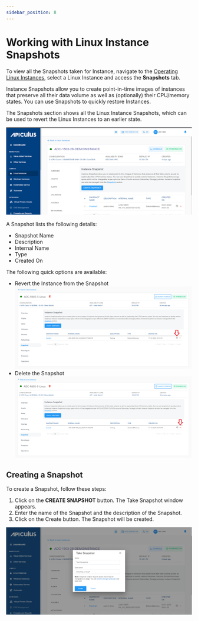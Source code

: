 ```yaml
---
sidebar_position: 8
---
```

# Working with Linux Instance Snapshots

 To view all the Snapshots taken for Instance, navigate to the [Operating Linux Instances](AboutLinuxInstances.md), select a Linux Instance and access the **Snapshots** tab.

Instance Snapshots allow you to create point-in-time images of instances that preserve all their data volume as well as (optionally) their CPU/memory states. You can use Snapshots to quickly restore Instances.

The Snapshots section shows all the Linux Instance Snapshots, which can be used to revert the Linux Instances to an earlier state.

![Linux Instance Snapshots](img/Snapshots.png)

A Snapshot lists the following details:

- Snapshot Name
- Description
-  Internal Name
- Type
- Created On

The following quick options are available:
- Revert the Instance from the Snapshot
  ![Revert Snapshot](img/Snapshots3.png)
- Delete the Snapshot
  ![Delete the Snapshot](img/Snapshots4.png)
## Creating a Snapshot
To create a Snapshot, follow these steps:
1. Click on the **CREATE SNAPSHOT** button. The Take Snapshot window appears.
2. Enter the name of the Snapshot and the description of the Snapshot. 
3. Click on the Create button. The Snapshot will be created.

![Linux Instance Snapshots](img/Snapshots2.png)




